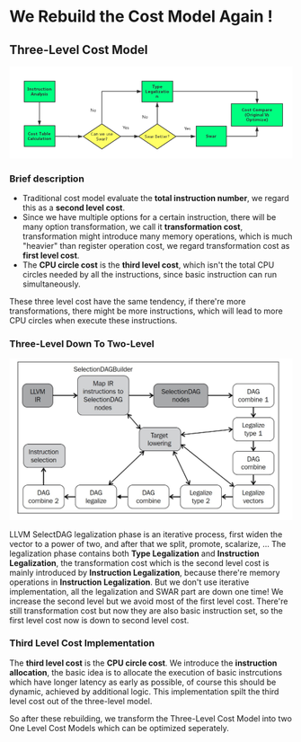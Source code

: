 # We Rebuild the Cost Model Again !

## Three-Level Cost Model 

![Alt text](../image//flowchart.png)

### Brief description

* Traditional cost model evaluate the **total instruction number**, we regard this as a **second level cost**.
* Since we have multiple options for a certain instruction, there will be many option transformation, we call it **transformation cost**, transformation might introduce many memory operations, which is much "heavier" than register operation cost, we regard transformation cost as **first level cost**.
* The **CPU circle cost** is the **third level cost**, which isn't the total CPU circles needed by all the instructions, since basic instruction can run simultaneously.

These three level cost have the same tendency, if there're more transformations, there might be more instructions, which will lead to more CPU circles when execute these instructions. 


### Three-Level Down To Two-Level

![Alt text](../image//SelectionDAGBuilder.jpeg)

LLVM SelectDAG legalization phase is an iterative process, first widen the vector to a power of two, and after that we split, promote, scalarize, ... 
The legalization phase contains both **Type Legalization** and **Instruction Legalization**, the transformation cost which is the second level cost is mainly introduced by **Instruction Legalization**, because there're memory operations in **Instruction Legalization**.
But we don't use iterative implementation, all the legalization and SWAR part are down one time! We increase the second level but we avoid most of the first level cost. There're still transformation cost but now they are also basic instruction set, so the first level cost now is down to second level cost.

### Third Level Cost Implementation
The **third level cost** is the **CPU circle cost**. We introduce the **instruction allocation**, the basic idea is to allocate the execution of basic instrcutions which have longer latency as early as possible, of course this should be dynamic, achieved by additional logic. This implementation spilt the third level cost out of the three-level model.

So after these rebuilding, we transform the Three-Level Cost Model into two One Level Cost Models which can be optimized seperately.
